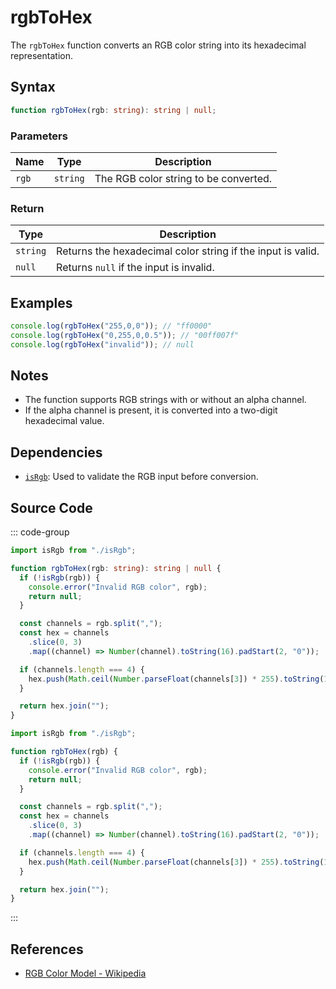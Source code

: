 # rgbToHex

The `rgbToHex` function converts an RGB color string into its hexadecimal representation.

## Syntax

```typescript
function rgbToHex(rgb: string): string | null;
```

### Parameters

| Name  | Type    | Description                                   |
|-------|---------|-----------------------------------------------|
| `rgb` | `string`| The RGB color string to be converted.         |

### Return

| Type      | Description                                                          |
|-----------|----------------------------------------------------------------------|
| `string`  | Returns the hexadecimal color string if the input is valid.          |
| `null`    | Returns `null` if the input is invalid.                              |

## Examples

```typescript
console.log(rgbToHex("255,0,0")); // "ff0000"
console.log(rgbToHex("0,255,0,0.5")); // "00ff007f"
console.log(rgbToHex("invalid")); // null
```

## Notes

- The function supports RGB strings with or without an alpha channel.
- If the alpha channel is present, it is converted into a two-digit hexadecimal value.

## Dependencies

- [`isRgb`](./isRgb.md): Used to validate the RGB input before conversion.

## Source Code

::: code-group
```typescript
import isRgb from "./isRgb";

function rgbToHex(rgb: string): string | null {
  if (!isRgb(rgb)) {
    console.error("Invalid RGB color", rgb);
    return null;
  }

  const channels = rgb.split(",");
  const hex = channels
    .slice(0, 3)
    .map((channel) => Number(channel).toString(16).padStart(2, "0"));

  if (channels.length === 4) {
    hex.push(Math.ceil(Number.parseFloat(channels[3]) * 255).toString(16).padStart(2, "0"));
  }

  return hex.join("");
}
```

```javascript
import isRgb from "./isRgb";

function rgbToHex(rgb) {
  if (!isRgb(rgb)) {
    console.error("Invalid RGB color", rgb);
    return null;
  }

  const channels = rgb.split(",");
  const hex = channels
    .slice(0, 3)
    .map((channel) => Number(channel).toString(16).padStart(2, "0"));

  if (channels.length === 4) {
    hex.push(Math.ceil(Number.parseFloat(channels[3]) * 255).toString(16).padStart(2, "0"));
  }

  return hex.join("");
}
```
:::

## References

- [RGB Color Model - Wikipedia](https://en.wikipedia.org/wiki/RGB_color_model)